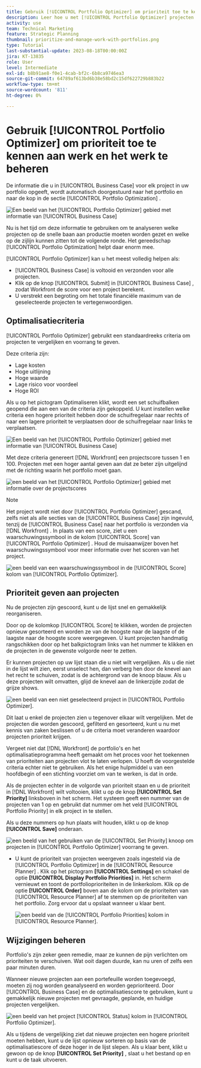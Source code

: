 ```yaml
---
title: Gebruik [!UICONTROL Portfolio Optimizer] om prioriteit toe te kennen aan werk en het werk te beheren
description: Leer hoe u met [!UICONTROL Portfolio Optimizer] projecten in een portfolio prioriteert en beheert.
activity: use
team: Technical Marketing
feature: Strategic Planning
thumbnail: prioritize-and-manage-work-with-portfolios.png
type: Tutorial
last-substantial-update: 2023-08-18T00:00:00Z
jira: KT-13835
role: User
level: Intermediate
exl-id: b8b91ae8-f0e1-4cab-bf2c-6b8ca9746ea3
source-git-commit: 64789af613bd6b38e58bd2c15df622729b883b22
workflow-type: tm+mt
source-wordcount: '811'
ht-degree: 0%

---
```


# Gebruik [!UICONTROL Portfolio Optimizer] om prioriteit toe te kennen aan werk en het werk te beheren

De informatie die u in [!UICONTROL Business Case] voor elk project in uw portfolio opgeeft, wordt automatisch doorgestuurd naar het portfolio en naar de kop in de sectie [!UICONTROL Portfolio Optimization] .

![ Een beeld van het [!UICONTROL Portfolio Optimizer] gebied met informatie van [!UICONTROL Business Case]](assets/10-portfolio-management9.png)

Nu is het tijd om deze informatie te gebruiken om te analyseren welke projecten op de snelle baan aan productie moeten worden gezet en welke op de zijlijn kunnen zitten tot de volgende ronde. Het gereedschap [!UICONTROL Portfolio Optimization] helpt daar enorm mee.

[!UICONTROL Portfolio Optimizer] kan u het meest volledig helpen als:

* [!UICONTROL Business Case] is voltooid en verzonden voor alle projecten.
* Klik op de knop [!UICONTROL Submit] in [!UICONTROL Business Case] , zodat Workfront de score voor een project berekent.
* U verstrekt een begroting om het totale financiële maximum van de geselecteerde projecten te vertegenwoordigen.

## Optimalisatiecriteria

[!UICONTROL Portfolio Optimizer] gebruikt een standaardreeks criteria om projecten te vergelijken en voorrang te geven.

Deze criteria zijn:

* Lage kosten
* Hoge uitlijning
* Hoge waarde
* Lage risico voor voordeel
* Hoge ROI

Als u op het pictogram Optimaliseren klikt, wordt een set schuifbalken geopend die aan een van de criteria zijn gekoppeld. U kunt instellen welke criteria een hogere prioriteit hebben door de schuifregelaar naar rechts of naar een lagere prioriteit te verplaatsen door de schuifregelaar naar links te verplaatsen.

![ Een beeld van het [!UICONTROL Portfolio Optimizer] gebied met informatie van [!UICONTROL Business Case]](assets/11-portfolio-management10.png)

Met deze criteria genereert [!DNL Workfront] een projectscore tussen 1 en 100. Projecten met een hoger aantal geven aan dat ze beter zijn uitgelijnd met de richting waarin het portfolio moet gaan.

![ een beeld van het [!UICONTROL Portfolio Optimizer] gebied met informatie over de projectscores ](assets/12-portfolio-management14.png)

>[!NOTE]
>
>Het project wordt niet door [!UICONTROL Portfolio Optimizer] gescand, zelfs niet als alle secties van de [!UICONTROL Business Case] zijn ingevuld, tenzij de [!UICONTROL Business Case] naar het portfolio is verzonden via [!DNL Workfront] . In plaats van een score, ziet u een waarschuwingssymbool in de kolom [!UICONTROL Score] van [!UICONTROL Portfolio Optimizer] . Houd de muisaanwijzer boven het waarschuwingssymbool voor meer informatie over het scoren van het project.

![ een beeld van een waarschuwingssymbool in de [!UICONTROL Score] kolom van [!UICONTROL Portfolio Optimizer].](assets/13-portfolio-management12.png)

## Prioriteit geven aan projecten

Nu de projecten zijn gescoord, kunt u de lijst snel en gemakkelijk reorganiseren.

Door op de kolomkop [!UICONTROL Score] te klikken, worden de projecten opnieuw gesorteerd en worden ze van de hoogste naar de laagste of de laagste naar de hoogste score weergegeven. U kunt projecten handmatig rangschikken door op het balkpictogram links van het nummer te klikken en de projecten in de gewenste volgorde neer te zetten.

Er kunnen projecten op uw lijst staan die u niet wilt vergelijken. Als u die niet in de lijst wilt zien, eerst unselect hen, dan verberg hen door de knevel aan het recht te schuiven, zodat is de achtergrond van de knoop blauw. Als u deze projecten wilt omvatten, glijd de knevel aan de linkerzijde zodat de grijze shows.

![ een beeld van een niet geselecteerd project in [!UICONTROL Portfolio Optimizer].](assets/14-portfolio-management13.png)

Dit laat u enkel de projecten zien u tegenover elkaar wilt vergelijken. Met de projecten die worden gescoord, gefilterd en gesorteerd, kunt u nu met kennis van zaken beslissen of u de criteria moet veranderen waardoor projecten prioriteit krijgen.

Vergeet niet dat [!DNL Workfront] de portfolio&#39;s en het optimalisatieprogramma heeft gemaakt om het proces voor het toekennen van prioriteiten aan projecten vlot te laten verlopen. U hoeft de voorgestelde criteria echter niet te gebruiken. Als het enige hulpmiddel u van een hoofdbegin of een stichting voorziet om van te werken, is dat in orde.

Als de projecten echter in de volgorde van prioriteit staan en u de prioriteit in [!DNL Workfront] wilt voltooien, klikt u op de knop **[!UICONTROL Set Priority]** linksboven in het scherm. Het systeem geeft een nummer van de projecten van 1 op en gebruikt dat nummer om het veld [!UICONTROL Portfolio Priority] in elk project in te stellen.

Als u deze nummers op hun plaats wilt houden, klikt u op de knop **[!UICONTROL Save]** onderaan.

![ een beeld van het gebruiken van de [!UICONTROL Set Priority] knoop om projecten in [!UICONTROL Portfolio Optimizer] voorrang te geven.](assets/15-portfolio-management15.png)

<!-- 
Pro-tips graphic
-->

* U kunt de prioriteit van projecten weergeven zoals ingesteld via de [!UICONTROL Portfolio Optimizer] in de [!UICONTROL Resource Planner] . Klik op het pictogram **[!UICONTROL Settings]** en schakel de optie **[!UICONTROL Display Portfolio Priorities]** in. Het scherm vernieuwt en toont de portfolioprioriteiten in de linkerkolom. Klik op de optie **[!UICONTROL Order]** boven aan de kolom om de prioriteiten van [!UICONTROL Resource Planner] af te stemmen op de prioriteiten van het portfolio. Zorg ervoor dat u opslaat wanneer u klaar bent.

  ![ een beeld van de [!UICONTROL Portfolio Priorities] kolom in [!UICONTROL Resource Planner].](assets/16-portfolio-management17.png)

## Wijzigingen beheren

Portfolio&#39;s zijn zeker geen remedie, maar ze kunnen de pijn verlichten om prioriteiten te verschuiven. Wat ooit dagen duurde, kan nu uren of zelfs een paar minuten duren.

Wanneer nieuwe projecten aan een portefeuille worden toegevoegd, moeten zij nog worden geanalyseerd en worden geprioriteerd. Door [!UICONTROL Business Case] en de optimalisatiescore te gebruiken, kunt u gemakkelijk nieuwe projecten met gevraagde, geplande, en huidige projecten vergelijken.

![ een beeld van het project [!UICONTROL Status] kolom in [!UICONTROL Portfolio Optimizer].](assets/17-project-management16.png)

Als u tijdens de vergelijking ziet dat nieuwe projecten een hogere prioriteit moeten hebben, kunt u de lijst opnieuw sorteren op basis van de optimalisatiescore of deze hoger in de lijst slepen. Als u klaar bent, klikt u gewoon op de knop **[!UICONTROL Set Priority]** , slaat u het bestand op en kunt u de taak uitvoeren.

<!-- Learn more graphic and documentation article links

* Portfolio Optimizer overview 
* Optimize projects in the Portfolio Optimizer 
* Overview of the Portfolio Optimizer score 
* Prioritizing projects in the Portfolio Optimizer

-->
